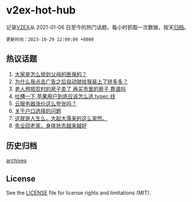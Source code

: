 # v2ex-hot-hub

 记录[V2EX](https://www.v2ex.com/)从 2021-01-06 日至今的热门话题。每小时抓取一次数据，按天[归档](archives)。

`更新时间：2023-10-29 12:09:09 +0800`

## 热议话题

1. [大家是怎么规划父母的医保的？](https://www.v2ex.com/t/986227)
1. [为什么我点击广告之后自动就给我装上了拼多多？](https://www.v2ex.com/t/986359)
1. [老人想把农村的房子卖了 再买市里的房子 靠谱吗](https://www.v2ex.com/t/986266)
1. [吐槽一下,苹果用户到底应该怎么选 typec 线](https://www.v2ex.com/t/986262)
1. [云服务器涨价这么夸张吗？](https://www.v2ex.com/t/986264)
1. [关于户口选择的问题](https://www.v2ex.com/t/986224)
1. [这就是人生么，大起大落来的这么突然。](https://www.v2ex.com/t/986273)
1. [失业回老家，身体状态越来越好](https://www.v2ex.com/t/986296)

## 历史归档

[archives](archives)

## License

See the [LICENSE](LICENSE) file for license rights and limitations (MIT).
